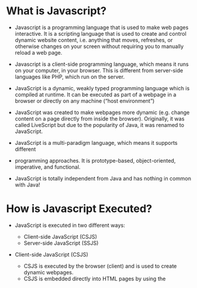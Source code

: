 # What is Javascript?

- Javascript is a programming language that is used to make web pages interactive. It is a scripting language that is used to create and control dynamic website content, i.e. anything that moves, refreshes, or otherwise changes on your screen without requiring you to manually reload a web page.

- Javascript is a client-side programming language, which means it runs on your computer, in your browser. This is different from server-side languages like PHP, which run on the server.

- JavaScript is a dynamic, weakly typed programming language which is compiled at
  runtime. It can be executed as part of a webpage in a browser or directly on any
  machine (“host environment”)

- JavaScript was created to make webpages more dynamic (e.g. change content on a
  page directly from inside the browser). Originally, it was called LiveScript but due to
  the popularity of Java, it was renamed to JavaScript.

- JavaScript is a multi-paradigm language, which means it supports different

- programming approaches. It is prototype-based, object-oriented, imperative, and functional.

- JavaScript is totally independent from Java and has nothing in common with Java!

# How is Javascript Executed?

- JavaScript is executed in two different ways:

  - Client-side JavaScript (CSJS)
  - Server-side JavaScript (SSJS)

- Client-side JavaScript (CSJS)

  - CSJS is executed by the browser (client) and is used to create dynamic webpages.
  - CSJS is embedded directly into HTML pages by using the <script> tag.
  - CSJS is executed on the client’s machine, which means that the source code is
    visible to the user and can be modified.
  - CSJS is used to validate user input, create cookies, and display dynamic content.
  - CSJS is supported by all modern browsers.

- Server-side JavaScript (SSJS)
  - SSJS is executed by the server and is used to create dynamic webpages.
  - SSJS is embedded directly into HTML pages by using the <script> tag.
  - SSJS is executed on the server, which means that the source code is not visible to
    the user and cannot be modified.
  - SSJS is used to access databases, file systems, etc.
  - SSJS is supported by Node.js.

# JavaScript Engines

- JavaScript Engines are programs that execute JavaScript code. They are found in
- Web browsers (e.g. V8 in Chrome, SpiderMonkey in Firefox, etc.)
- Node.js
- Adobe Acrobat
- MongoDB
- CouchDB
- etc.

# What is Dynamic Typing and Weak Typing Mean?

- JavaScript is a dynamically typed language, which means that you don’t have to specify the data type of a variable when declaring it. The data type of a variable can change during the execution of a program and JavaScript takes care of it automatically.

| Feature              | Dynamic Typed Languages                              | Weakly Typed Languages                                 |
| -------------------- | ---------------------------------------------------- | ------------------------------------------------------ |
| Type Checking        | Performed at runtime                                 | Performed at compile-time or runtime                   |
| Type Flexibility     | Variables can change types during execution          | Variables can change types implicitly or explicitly    |
| Type Safety          | Potential for runtime type errors                    | Potential for implicit type conversions and errors     |
| Variable Declaration | Types can be omitted or inferred                     | Types are usually explicitly declared                  |
| Development Speed    | Faster development due to flexibility                | Slower development due to strictness                   |
| Error Detection      | Potential for late-stage errors                      | Potential for early-stage errors                       |
| Performance          | Generally slower due to runtime type checking        | Generally faster due to compile-time optimizations     |
| Code Readability     | May be less readable without explicit types          | May be more readable with explicit type annotations    |
| Interoperability     | Can easily integrate with external libraries         | May require explicit type conversions or wrappers      |
| Debugging            | May require more effort to trace type-related issues | May have clearer error messages related to type issues |
| Popular Examples     | JavaScript, Python, Ruby                             | C, C++, PHP                                            |


# a Brief Overview of The JavaScript History

- JavaScript was created by Brendan Eich in 1995 during his time at Netscape Communications. It was originally called Mocha, then LiveScript, and finally JavaScript. The name was changed to JavaScript because Netscape and Sun Microsystems wanted to take advantage of the popularity of Java.

| Year       | Milestone                                                                                                                                                                                                           |
|------------|---------------------------------------------------------------------------------------------------------------------------------------------------------------------------------------------------------------------|
| 1995       | JavaScript was created by Brendan Eich at Netscape Communications. Initially called LiveScript, it was designed as a scripting language for web browsers.                                                           |
| 1996       | JavaScript was renamed to JavaScript 1.0 and submitted to Ecma International for standardization,                                                                                                                   |
| 1996 (late)| ECMAScript 1, based on JavaScript 1.1, was released as the first official standard for the language.                                                                                                                |
| 1997 - 2005| Several versions of ECMAScript were released during this period, including ECMAScript 2 (1997), ECMAScript 3 (1999), and ECMAScript 4 (abandoned). These versions introduced various new features and improvements. |
| 2006       | ECMAScript 3.1, also known as ECMAScript 5, was released. It brought significant enhancements to the language, including strict mode, JSON support, and new array methods.                                          |
| 2011       | ECMAScript 5.1 was released as a minor update to ECMAScript 5. It fixed some inconsistencies and improved the specification.                                                                                        |


-----------------------

## Variables

- A variable is a container for storing data values. In JavaScript, we use the var keyword to declare variables, followed by the variable name.

## Var vs Let vs Const

| Feature        | `var`                          | `let`                          | `const`                          |
|----------------|--------------------------------|--------------------------------|----------------------------------|
| Scope          | Function scope                 | Block scope                    | Block scope                      |
| Hoisting       | Hoisted to the top             | Not hoisted                    | Not hoisted                      |
| Reassignment   | Can be reassigned              | Can be reassigned              | Cannot be reassigned             |
| Initialization | Can be declared without value  | Can be declared without value  | Must be assigned when declared   |

## Variables Naming Conventions

| Naming Convention      | Allowed                                              | Not Allowed / Not Recommended                           |
|------------------------|------------------------------------------------------|---------------------------------------------------------|
| Camel Case             | `myVariable`, `totalAmount`, `userName`              | `MyVariable`, `TotalAmount`, `USER_NAME`                |
| Pascal Case            | `MyVariable`, `TotalAmount`, `UserName`              | `myVariable`, `totalAmount`, `user_name`                |
| Snake Case             | `my_variable`, `total_amount`, `user_name`           | `My_Variable`, `Total_Amount`, `UserName`               |
| Hungarian Notation     | `strName`, `nCount`, `bIsVisible`                    | Not recommended due to decreased readability            |
| Underscore Prefix      | `_privateVariable`, `_internalFunction`              | Not recommended, often used for special purposes        |
| Single Character Names | `i`, `j`, `x`, `y`, `z`                              | Not recommended, lacks meaningful identifiers           |
| Abbreviations          | `num`, `btn`, `errMsg`                               | Use full words whenever possible                        |
| Meaningful Names       | `firstName`, `itemPrice`, `isLoggedIn`               | Generic names like `temp`, `data`, `value`              |
| Constants              | `MAX_SIZE`, `DEFAULT_COLOR`, `PI`                    | Regular variables written in all caps                   |

## Operators: Arithmetic, Assignment, Comparison, Logical, Bitwise, etc.

- JavaScript supports the following types of operators:

  - Arithmetic Operators
  - Assignment Operators
  - Comparison Operators
  - Logical Operators
  - Bitwise Operators
  - String Operators
  - Conditional (Ternary) Operator

## Arithmetic Operators

- Arithmetic operators are used to perform arithmetic between variables and/or values. JavaScript supports the following arithmetic operators:

| Operator | Description                                                                 |
|----------|-----------------------------------------------------------------------------|
| +        | Addition                                                                    |
| -        | Subtraction                                                                 |
| *        | Multiplication                                                              |
| /        | Division                                                                    |
| %        | Modulus (division remainder)                                                |
| ++       | Increment                                                                   |
| --       | Decrement                                                                   |
| **       | Exponentiation (ES2016)                                                     |

## Assignment Operators

- Assignment operators are used to assign values to variables. JavaScript supports the following assignment operators:

| Operator | Example | Same As |
|----------|---------|---------|
| =        | x = y   | x = y   |
| +=       | x += y  | x = x + y |
| -=       | x -= y  | x = x - y |
| *=       | x *= y  | x = x * y |
| /=       | x /= y  | x = x / y |
| %=       | x %= y  | x = x % y |
| **=      | x **= y | x = x ** y |

## Comparison Operators

- Comparison operators are used to compare two values and return true or false depending on the result of the comparison. JavaScript supports the following comparison operators:

| Operator | Description                                                                 |
|----------|-----------------------------------------------------------------------------|
| ==       | Equal                                                                       |
| ===      | Equal value and equal type                                                  |
| !=       | Not equal                                                                   |
| !==      | Not equal value or not equal type                                            |
| >        | Greater than                                                                |
| <        | Less than                                                                   |
| >=       | Greater than or equal                                                       |
| <=       | Less than or equal                                                          |
| ?        | Ternary operator                                                            |

## Logical Operators

- Logical operators are used to determine the logic between variables or values. JavaScript supports the following logical operators:

| Operator | Description                                                                 |
|----------|-----------------------------------------------------------------------------|
| &&       | Logical and                                                                 |
| \|\|     | Logical or                                                                  |
| !        | Logical not                                                                 |
| ||       | Logical or                                                                  |

## Bitwise Operators

- Bitwise operators are used to perform bitwise operations on 32-bit integers. JavaScript supports the following bitwise operators:

| Operator | Description                                                                 |
|----------|-----------------------------------------------------------------------------|
| &        | AND                                                                         |
| \|       | OR                                                                          |
| ~        | NOT                                                                         |
| ^        | XOR                                                                         |
| <<       | Left shift                                                                  |
| >>       | Right shift                                                                 |
| >>>      | Zero fill right shift                                                       |


## String Operators

- The + operator can also be used to concatenate (add) strings.

## Conditional (Ternary) Operator

- The conditional operator assigns a value to a variable based on a condition.

## Data Types

- JavaScript variables can hold many data types: numbers, strings, objects and more:

| Data Type  | Description                                              | Example                    |
|------------|----------------------------------------------------------|----------------------------|
| `undefined`| Represents an uninitialized or absent value              | `let x;`                   |
| `null`     | Represents the intentional absence of any object value   | `let y = null;`            |
| `boolean`  | Represents a logical entity, `true` or `false`           | `let isTrue = true;`       |
| `number`   | Represents numeric values                                | `let count = 10;`          |
| `string`   | Represents textual data                                  | `let name = "John";`       |
| `symbol`   | Represents unique, immutable values used as property keys | `let key = Symbol();`      |
| `object`   | Represents a collection of key-value pairs or complex data structures | `let person = { name: "John", age: 30 };` |
| `array`    | Represents an ordered list of values                     | `let numbers = [1, 2, 3];` |


## Functions: Declaration, Expression, Arrow, Anonymous, IIFE, etc.

- A JavaScript function is a block of code designed to perform a particular task. A JavaScript function is executed when "something" invokes it (calls it).

- A JavaScript function is defined with the `function` keyword, followed by a name, followed by parentheses `()`.

- Function names can contain letters, digits, underscores, and dollar signs (same rules as variables).

- The parentheses may include parameter names separated by commas: `(parameter1, parameter2, ...)`

- The code to be executed, by the function, is placed inside curly brackets: `{ code to be executed }`

- Function parameters are listed inside the parentheses `()` in the function definition.

- Function arguments are the values received by the function when it is invoked.

- Inside the function, the arguments (the parameters) behave as local variables.

- A function can be called multiple times to produce different results.

- A function can have one or more parameters, but it can also have no parameters at all.

- A function can return data as a result, but it can also return nothing as void.

- A function can be declared, assigned to a variable, passed as an argument to another function, or returned from another function.



## Introduction to Global & Local Scope

- In JavaScript there are two types of scope:

  - Local scope
  - Global scope

- JavaScript has function scope: Each function creates a new scope.
- Scope determines the accessibility (visibility) of these variables.
- Variables defined inside a function are not accessible (visible) from outside the function.
- Local variables have Function scope: They can only be accessed from within the function.
- Since local variables are only recognized inside their functions, variables with the same name can be used in different functions.

```js
const max = 100; // global variable
// code here can NOT use carName
function myFunction() {
  var carName = "Volvo";

  // code here CAN use carName
}

function globalFunction() {
  console.log(max);
} // 100
```






